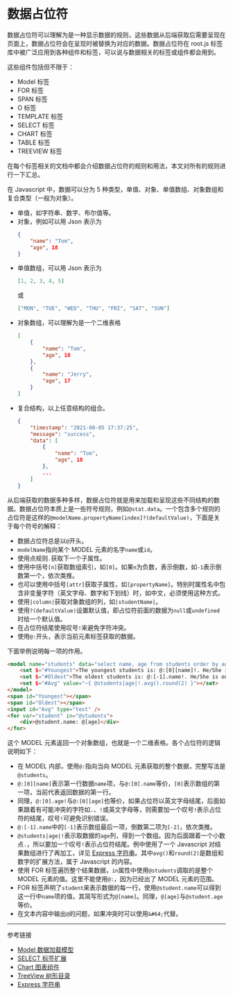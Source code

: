 # 数据占位符

数据占位符可以理解为是一种显示数据的规则，这些数据从后端获取后需要呈现在页面上，数据占位符会在呈现时被替换为对应的数据。数据占位符在 root.js 标签库中被广泛应用到各种组件和标签，可以说与数据相关的标签或组件都会用到。

这些组件包括但不限于：

* Model 标签
* FOR 标签
* SPAN 标签
* O 标签
* TEMPLATE 标签
* SELECT 标签
* CHART 标签
* TABLE 标签
* TREEVIEW 标签

在每个标签相关的文档中都会介绍数据占位符的规则和用法，本文对所有的规则进行一下汇总。

在 Javascript 中，数据可以分为 5 种类型，单值、对象、单值数组、对象数组和复合类型（一般为对象）。

* 单值，如字符串、数字、布尔值等。
* 对象，例如可以用 Json 表示为
    ```json
    {
        "name": "Tom",
        "age", 18
    }
    ```
* 单值数组，可以用 Json 表示为
    ```json
    [1, 2, 3, 4, 5]
    ```
    或
    ```json
    ["MON", "TUE", "WED", "THU", "FRI", "SAT", "SUN"]
    ```
* 对象数组，可以理解为是一个二维表格
    ```json
    [
        {
            "name": "Tom",
            "age", 18
        },
        {
            "name": "Jerry",
            "age", 17
        }
    ]
    ```
* 复合结构，以上任意结构的组合。
    ```json
    {
        "timestamp": "2021-08-05 17:37:25",
        "message": "success",
        "data": [
            {
                "name": "Tom",
                "age", 18
            },
            ...
        ]
    }
    ```

从后端获取的数据多种多样，数据占位符就是用来加载和呈现这些不同结构的数据。数据占位符本质上是一些符号规则，例如`@stat.data`。一个包含多个规则的占位符是这样的`@modelName.propertyName[index]?(defaultValue)`，下面是关于每个符号的解释：

* 数据占位符总是以`@`开头。
* `modelName`指向某个 MODEL 元素的名字`name`或`id`。
* 使用点规则`.`获取下一个子属性。
* 使用中括号`[n]`获取数组索引，如`[0]`。如果`n`为负数，表示倒数，如`-1`表示倒数第一个，依次类推。
* 也可以使用中括号`[attr]`获取子属性，如`[propertyName]`。特别时属性名中包含非变量字符（英文字母、数字和下划线）时，如中文，必须使用这种方式。
* 使用`|column|`获取对象数组的列，如`|studentName|`。
* 使用`?(defaultValue)`设置默认值，即占位符前面的数据为`null`或`undefined`时给一个默认值。
* 在占位符结尾使用叹号`!`来避免字符冲突。
* 使用`@:`开头，表示当前元素标签获取的数据。

下面举例说明每一项的作用。 

```html
<model name="students" data="select name, age from students order by age asc">
    <set $="#Youngest">The youngest students is: @:[0][name]!. He/She is only @:[0].age!!</set>
    <set $="#Oldest">The oldest students is: @:[-1].name!. He/She is only @:[-1][age]!!</set>
    <set $="#Avg" value="~{ @students|age|!.avg().round(2) }"></set>
</model>
<span id="Youngest"></span>
<span id="Oldest"></span>
<input id="Avg" type="text" />
<for var="student" in="@students">
    <div>@student.name: @[age]</div>
</for>
```

这个 MODEL 元素返回一个对象数组，也就是一个二维表格。各个占位符的逻辑说明如下：

* 在 MODEL 内部，使用`@:`指向当向 MODEL 元素获取的整个数据，完整写法是`@students`。
* `@:[0][name]`表示第一行数据`name`项，与`@:[0].name`等价，`[0]`表示数组的第一项，当前代表返回数据的第一行。
* 同理，`@:[0].age!`与`@:[0][age]`也等价，如果占位符以英文字母结尾，后面如果跟着有可能冲突的字符如`.`、`!`或英文字母等，则需要加一个叹号`!`表示占位符的结尾，叹号`!`可避免识别错误。
* `@:[-1].name`中的`[-1]`表示数组最后一项，倒数第二项为`[-2]`，依次类推。
* `@students|age|!`表示取数据的`age`列，得到一个数组。因为后面跟着一个小数点`.`，所以要加一个叹号`!`表示占位符结尾。例中使用了一个 Javascript 对结果数组进行了再加工，详见 [Express 字符串](/root.js/express.md)。其中`avg()`和`round(2)`是数组和数字的扩展方法，属于 Javascript 的内容。
* 使用 FOR 标签遍历整个结果数据，`in`属性中使用`@students`调取的是整个 MODEL 元素的值。这里不能使用`@:`，因为已经出了 MODEL 元素的范围。
* FOR 标签声明了`student`来表示数据的每一行，使用`@student.name`可以得到这一行中`name`项的值，其简写形式为`@[name]`。同理，`@[age]`与`@student.age`等价。
* 在文本内容中输出`@`的问题，如果冲突时可以使用`&#64;`代替。


---
参考链接

* [Model 数据加载模型](/root.js/model.md)
* [SELECT 标签扩展](/root.js/select.md)
* [Chart 图表组件](/root.js/chart.md)
* [TreeView 树形目录](/root.js/treeview.md)
* [Express 字符串](/root.js/express.md)
